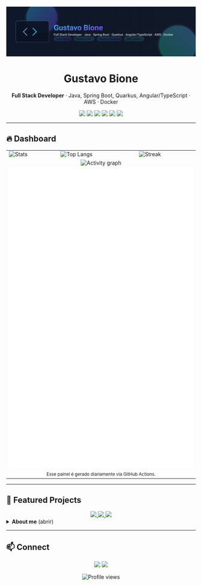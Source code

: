 <!-- Banner -->
<p align="center">
  <img src="./assets/gustavo-bione-banner.svg" alt="Gustavo Bione — Full Stack Developer" />
</p>

<h1 align="center">Gustavo Bione</h1>
<p align="center">
  <b>Full Stack Developer</b> · Java, Spring Boot, Quarkus, Angular/TypeScript · AWS · Docker
</p>

<!-- quick badges -->
<p align="center">
  <img src="https://img.shields.io/badge/Java-ED8B00?logo=openjdk&logoColor=white&style=flat-square"/>
  <img src="https://img.shields.io/badge/Spring_Boot-6DB33F?logo=springboot&logoColor=white&style=flat-square"/>
  <img src="https://img.shields.io/badge/Quarkus-4695EB?logo=quarkus&logoColor=white&style=flat-square"/>
  <img src="https://img.shields.io/badge/Angular-DD0031?logo=angular&logoColor=white&style=flat-square"/>
  <img src="https://img.shields.io/badge/PostgreSQL-316192?logo=postgresql&logoColor=white&style=flat-square"/>
  <img src="https://img.shields.io/badge/MongoDB-4EA94B?logo=mongodb&logoColor=white&style=flat-square"/>
</p>

---

## 🔥 Dashboard
<!-- GRID de cards (3 colunas no desktop) -->
<table align="center">
  <tr>
    <td>
      <!-- GitHub Summary Card -->
      <img src="https://github-readme-stats.vercel.app/api?username=bione-dev&show_icons=true&theme=tokyonight&hide_border=true&count_private=true" alt="Stats"/>
    </td>
    <td>
      <!-- Most used langs -->
      <img src="https://github-readme-stats.vercel.app/api/top-langs/?username=bione-dev&layout=compact&theme=tokyonight&hide_border=true" alt="Top Langs"/>
    </td>
    <td>
      <!-- Streak -->
      <img src="https://streak-stats.demolab.com?user=bione-dev&theme=tokyonight&hide_border=true" alt="Streak"/>
    </td>
  </tr>
  <tr>
    <td colspan="3" align="center">
      <!-- Activity graph -->
      <img src="https://github-readme-activity-graph.vercel.app/graph?username=bione-dev&theme=tokyo-night&hide_border=true&radius=8" alt="Activity graph"/>
    </td>
  </tr>
  <tr>
    <td colspan="3" align="center">
      <!-- lowlighter/metrics (gerado por Action) -->
      <img src="./assets/metrics.svg" alt="GitHub metrics dashboard (auto)"/>
      <br/>
      <sub>Esse painel é gerado diariamente via GitHub Actions.</sub>
    </td>
  </tr>
</table>

---

## 🚀 Featured Projects
<div align="center">
  
  <a href="https://github.com/bione-dev/User-Management-API">
    <img src="https://img.shields.io/badge/User%20Management%20API-161b22?style=for-the-badge&logo=github&labelColor=0f172a"/>
  </a>
  <a href="https://github.com/bione-dev/Lista-Tarefas">
    <img src="https://img.shields.io/badge/Lista%20de%20Tarefas-161b22?style=for-the-badge&logo=github&labelColor=0f172a"/>
  </a>
  <a href="https://github.com/bione-dev/TimeZoneConverter">
    <img src="https://img.shields.io/badge/TimeZone%20Converter-161b22?style=for-the-badge&logo=github&labelColor=0f172a"/>
  </a>

</div>

<details>
  <summary><b>About me</b> (abrir)</summary>

- Full Stack focado em apps **seguras, rápidas e observáveis**  
- Gosto de **arquitetura limpa**, testes e CI/CD  
- Estudando **Go** e **Terraform** para reforçar DevOps/Plataforma  
- ☕ Café + código
</details>

---

## 📫 Connect
<p align="center">
  <a href="https://www.linkedin.com/in/gustavo-bione-539ba1174"><img src="https://img.shields.io/badge/LinkedIn-0A66C2?style=for-the-badge&logo=linkedin&logoColor=white"/></a>
  <a href="mailto:gustavobione.dev@gmail.com"><img src="https://img.shields.io/badge/Email-D14836?style=for-the-badge&logo=gmail&logoColor=white"/></a>
</p>

<p align="center">
  <img src="https://komarev.com/ghpvc/?username=bione-dev&color=7C3AED&style=flat-square" alt="Profile views"/>
</p>
